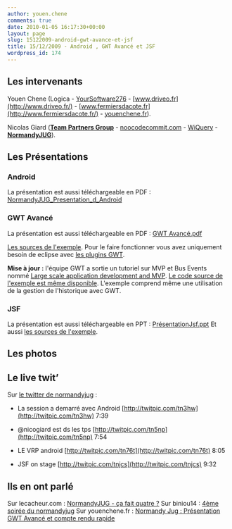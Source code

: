 ```yaml
---
author: youen.chene
comments: true
date: 2010-01-05 16:17:30+00:00
layout: page
slug: 15122009-android-gwt-avance-et-jsf
title: 15/12/2009 - Android , GWT Avancé et JSF
wordpress_id: 174
---
```


## Les intervenants



Youen Chene (Logica - [YourSoftware276](http://www.yoursoftware276.com/) - [www.driveo.fr](http://www.driveo.fr/) - [www.fermiersdacote.fr](http://www.fermiersdacote.fr/) -  [youenchene.fr](http://www.youenchene.fr/)).

Nicolas Giard (**[Team Partners Group](http://www.tpg-normandie.com/)** - [noocodecommit.com](http://noocodecommit.com/) - [WiQuery](http://code.google.com/p/wiquery/) - **[NormandyJUG](http://sites.google.com/site/normandyjug/Home)**).



## Les Présentations




### Android





La présentation est aussi téléchargeable en PDF : [NormandyJUG_Presentation_d_Android](http://www.normandyjug.org/wp-content/uploads/2010/01/NormandyJUG_Presentation_d_Android.pdf)



### GWT Avancé



La présentation est aussi téléchargeable en PDF : [GWT Avancé.pdf](http://groups.google.fr/group/normandyjug/web/GWT_Avance.pdf)

[Les sources de l'exemple](http://groups.google.fr/group/normandyjug/web/NormandyJugGWTAvance.zip). Pour le faire fonctionner vous avez uniquement besoin de eclipse avec [les plugins GWT](http://code.google.com/intl/fr/eclipse/docs/download.html).

**Mise à jour :** l'équipe GWT a sortie un tutoriel sur MVP et Bus Events nommé [Large scale application development and MVP](http://code.google.com/intl/fr/webtoolkit/doc/latest/tutorial/mvp-architecture.html). [Le code source de l'exemple est même disponible](http://code.google.com/intl/fr/webtoolkit/doc/latest/tutorial/projects/Contacts.zip). L'exemple comprend même une utilisation de la gestion de l'historique avec GWT.


### JSF





La présentation est aussi téléchargeable en PPT : [PrésentationJsf.ppt](http://www.normandyjug.org/wp-content/uploads/2010/01/PrésentationJsf.ppt)
Et aussi [les sources de l'exemple](http://www.normandyjug.org/wp-content/uploads/2010/01/HelloNormandyJug.zip).



## Les photos






## Le live twit’


Sur [le twitter de   normandyjug](http://twitter.com/normandyjug) :



	
  * La session a demarré avec Android [http://twitpic.com/tn3hw](http://twitpic.com/tn3hw) 7:39

	
  * @nicogiard est ds les tps [http://twitpic.com/tn5np](http://twitpic.com/tn5np) 7:54

	
  * LE VRP android [http://twitpic.com/tn76t](http://twitpic.com/tn76t) 8:05

	
  * JSF on stage [http://twitpic.com/tnjcs](http://twitpic.com/tnjcs) 9:32




## Ils en ont parlé


Sur lecacheur.com : [NormandyJUG - ça fait quatre ?](http://blog.lecacheur.com/2010/01/15/normandyjug-ca-fait-quatre/)
Sur biniou14 : [4ème soirée du normandyjug](http://sites.google.com/site/biniou14/4eme-soiree-du-normandyjug)
Sur youenchene.fr : [Normandy Jug : Présentation GWT Avancé et compte rendu rapide](http://www.youenchene.fr/2009/12/normandy-jug-presentation-gwt-avance-et.html)
